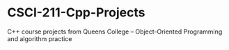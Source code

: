 # CSCI-211-Cpp-Projects
C++ course projects from Queens College – Object-Oriented Programming and algorithm practice
